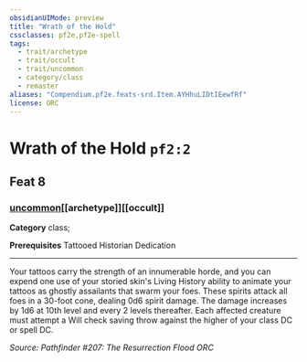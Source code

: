 ```yaml
---
obsidianUIMode: preview
title: "Wrath of the Hold"
cssclasses: pf2e,pf2e-spell
tags:
  - trait/archetype
  - trait/occult
  - trait/uncommon
  - category/class
  - remaster
aliases: "Compendium.pf2e.feats-srd.Item.AYHhuLIDtIEewfRf"
license: ORC
---
```

# Wrath of the Hold `pf2:2`
## Feat 8
### [uncommon](uncommon "Uncommon Rarity Trait")[[archetype]][[occult]]

**Category** class; 



**Prerequisites** Tattooed Historian Dedication
* * *
Your tattoos carry the strength of an innumerable horde, and you can expend one use of your storied skin's Living History ability to animate your tattoos as ghostly assailants that swarm your foes. These spirits attack all foes in a 30-foot cone, dealing 0d6 spirit damage. The damage increases by 1d6 at 10th level and every 2 levels thereafter. Each affected creature must attempt a Will check saving throw against the higher of your class DC or spell DC.

*Source: Pathfinder #207: The Resurrection Flood*
*ORC*